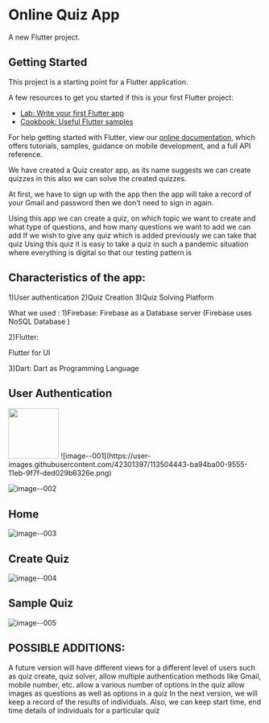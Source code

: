 # Online Quiz App

A new Flutter project.

## Getting Started

This project is a starting point for a Flutter application.

A few resources to get you started if this is your first Flutter project:

- [Lab: Write your first Flutter app](https://flutter.dev/docs/get-started/codelab)
- [Cookbook: Useful Flutter samples](https://flutter.dev/docs/cookbook)

For help getting started with Flutter, view our
[online documentation](https://flutter.dev/docs), which offers tutorials,
samples, guidance on mobile development, and a full API reference.

We have created a Quiz creator app, as its name suggests we can create
quizzes in this also we can solve the created quizzes.

At first, we have to sign up with the app then the app will take a record of
your Gmail and password then we don't need to sign in again.

Using this app we can create a quiz, on which topic we want to create
and what type of questions, and how many questions we want to add we can add
If we wish to give any quiz which is added previously we can take that
quiz
Using this quiz it is easy to take a quiz in such a pandemic situation
where everything is digital so that our testing pattern is

## Characteristics of the app:

1)User authentication
2)Quiz Creation
3)Quiz Solving Platform

What we used :
1)Firebase:
Firebase as a Database server (Firebase uses NoSQL Database )

2)Flutter:

Flutter for UI

3)Dart:
Dart as Programming Language

## User Authentication

<img src="https://user-images.githubusercontent.com/42301397/113504443-ba94ba00-9555-11eb-9f7f-ded029b6326e.png" width="100" height="100">
![image--001](https://user-images.githubusercontent.com/42301397/113504443-ba94ba00-9555-11eb-9f7f-ded029b6326e.png)

![image--002](https://user-images.githubusercontent.com/42301397/113504453-cc765d00-9555-11eb-9e5a-24f7fbf97c88.png)


## Home



![image--003](https://user-images.githubusercontent.com/42301397/113504477-f465c080-9555-11eb-8d2b-287cb7ce1bee.png)


## Create Quiz



![image--004](https://user-images.githubusercontent.com/42301397/113504480-f9c30b00-9555-11eb-8114-bfabc298db86.png)


## Sample Quiz



![image--005](https://user-images.githubusercontent.com/42301397/113504484-ff205580-9555-11eb-9375-c622225fd55c.png)



## POSSIBLE ADDITIONS:

A future version will have different views for a different level of
users such as quiz create, quiz solver,
allow multiple authentication methods like Gmail, mobile
number, etc.
allow a various number of options in the quiz
allow images as questions as well as options in a quiz
In the next version, we will keep a record of the results of
individuals.
Also, we can keep start time, end time details of individuals for a
particular quiz



